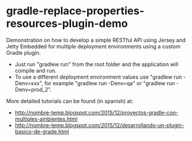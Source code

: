 # gradle-replace-properties-resources-plugin-demo
Demonstration on how to develop a simple RESTful API using Jersey and Jetty Embedded for multiple deployment environments using a custom Gradle plugin.

- Just run "gradlew run" from the root folder and the application will compile and run.
- To use a different deployment environment values use "gradlew run -Denv=xxx", for example "gradlew run -Denv=qa" or "gradlew run -Denv=prod_2".

More detailed tutorials can be found (in spanish) at:
- http://nombre-temp.blogspot.com/2015/12/proyectos-gradle-con-multiples-ambientes.html
- http://nombre-temp.blogspot.com/2015/12/desarrollando-un-plugin-basico-de-grade.html